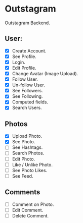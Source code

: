 # Outstagram

Outstagram Backend.

## User:

- [x] Create Account.
- [x] See Profile.
- [x] Login.
- [x] Edit Profile.
- [x] Change Avatar (Image Upload).
- [x] Follow User.
- [x] Un-follow User.
- [x] See Followers.
- [x] See Following.
- [x] Computed fields.
- [x] Search Users.

## Photos

- [x] Upload Photo.
- [x] See Photo.
- [ ] See Hashtags.
- [ ] Search Photos.
- [ ] Edit Photo.
- [ ] Like / Unlike Photo.
- [ ] See Photo Likes.
- [ ] See Feed.

## Comments

- [ ] Comment on Photo.
- [ ] Edit Comment.
- [ ] Delete Comment.
